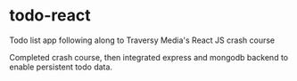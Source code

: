 # todo-react
Todo list app following along to Traversy Media's React JS crash course

Completed crash course, then integrated express and mongodb backend to enable persistent todo data.
